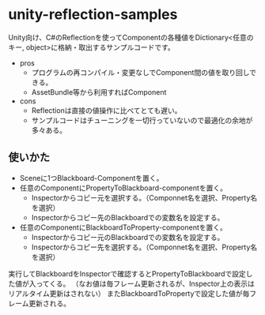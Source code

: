# unity-reflection-samples

Unity向け、C#のReflectionを使ってComponentの各種値をDictionary<任意のキー, object>に格納・取出するサンプルコードです。

* pros
  * プログラムの再コンパイル・変更なしでComponent間の値を取り回しできる。
  * AssetBundle等から利用すればComponent
* cons
  * Reflectionは直接の値操作に比べてとても遅い。
  * サンプルコードはチューニングを一切行っていないので最適化の余地が多々ある。

## 使いかた

* Sceneに1つBlackboard-Componentを置く。
* 任意のComponentにPropertyToBlackboard-componentを置く。
  * Inspectorからコピー元を選択する。（Componnet名を選択、Property名を選択）
  * Inspectorからコピー先のBlackboardでの変数名を設定する。
* 任意のComponentにBlackboardToProperty-componentを置く。
  * Inspectorからコピー元のBlackboardでの変数名を設定する。
  * Inspectorからコピー先を選択する。（Componnet名を選択、Property名を選択）

実行してBlackboardをInspectorで確認するとPropertyToBlackboardで設定した値が入ってくる。
（なお値は毎フレーム更新されるが、Inspector上の表示はリアルタイム更新はされない）
またBlackboardToPropertyで設定した値が毎フレーム更新される。
